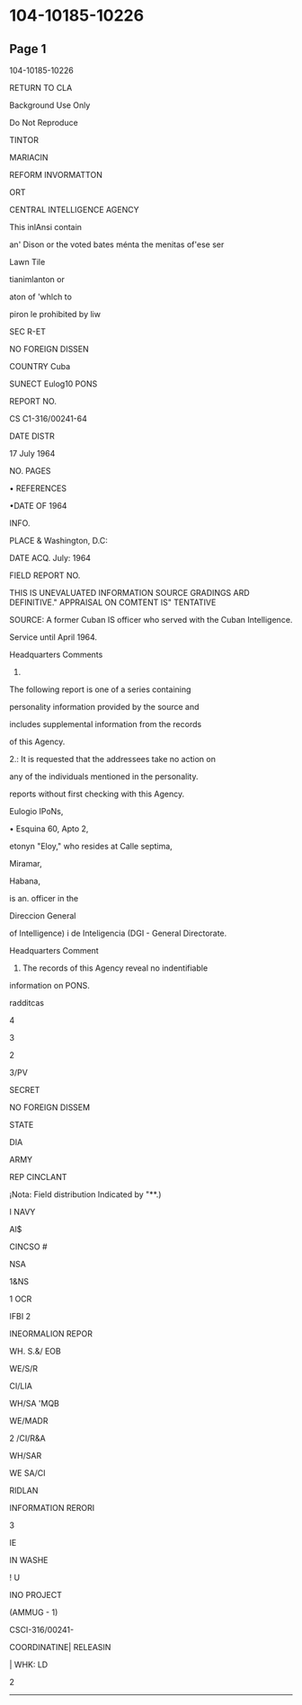 # 104-10185-10226

## Page 1

104-10185-10226

RETURN TO CLA

Background Use Only

Do Not Reproduce

TINTOR

MARIACIN

REFORM INVORMATTON

ORT

CENTRAL INTELLIGENCE AGENCY

This inlAnsi contain

an' Dison or the voted bates ménta the menitas of'ese ser

Lawn Tile

tianimlanton or

aton of 'whlch to

piron le prohibited by liw

SEC R-ET

NO FOREIGN DISSEN

COUNTRY Cuba

SUNECT Eulog10 PONS

REPORT NO.

CS C1-316/00241-64

DATE DISTR

17 July 1964

NO. PAGES

• REFERENCES

•DATE OF 1964

INFO.

PLACE & Washington, D.C:

DATE ACQ. July: 1964

FIELD REPORT NO.

THIS IS UNEVALUATED INFORMATION SOURCE GRADINGS ARD DEFINITIVE." APPRAISAL ON COMTENT IS" TENTATIVE

SOURCE: A former Cuban IS officer who served with the Cuban Intelligence.

Service until April 1964.

Headquarters Comments

1.

The following report is one of a series containing

personality information provided by the source and

includes supplemental information from the records

of this Agency.

2.: It is requested that the addressees take no action on

any of the individuals mentioned in the personality.

reports without first checking with this Agency.

Eulogio IPoNs,

• Esquina 60, Apto 2,

etonyn "Eloy," who resides at Calle septima,

Miramar,

Habana,

is an. officer in the

Direccion General

of Intelligence) i de Inteligencia (DGI - General Directorate.

Headquarters Comment

1. The records of this Agency reveal no indentifiable

information on PONS.

radditcas

4

3

2

3/PV

SECRET

NO FOREIGN DISSEM

STATE

DIA

ARMY

REP CINCLANT

¡Nota: Field distribution Indicated by "**.)

I NAVY

Al$

CINCSO #

NSA

1&NS

1 OCR

IFBI 2

INEORMALION REPOR

WH. S.&/ EOB

WE/S/R

CI/LIA

WH/SA 'MQB

WE/MADR

2 /CI/R&A

WH/SAR

WE SA/CI

RIDLAN

INFORMATION RERORI

3

IE

IN WASHE

! U

INO PROJECT

(AMMUG - 1)

CSCI-316/00241-

COORDINATINE| RELEASIN

| WHK: LD

2

---

